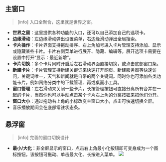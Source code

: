 ## 主窗口
>[info] 入口全聚合，这里就是世界之窗。

* **世界之窗**：这里提供各种功能的入口，还可以自己添加自己的选项卡。
* **边缘滑动**：左边缘滑动弹出设置菜单，右边缘滑动弹出全局搜索。
* **卡片操作**：卡片界面支持拖动排序、右上角加号进入卡片管理支持添加、显示或隐藏某些卡片。卡片右侧菜单进行展开、隐藏、编辑等。展开选项卡需要在设置中打开“显示：最近新增”。
* **卡片切换**：多个卡片同时开启后左右滑动界面直接切换，或点击底部窗口条。
* **新建卡片**：卡片管理支持新建关键词来快速打开网页、新建服务器等快速访问，关键词唯一，天气和新闻就是自带的两个关键词。同时你也可添加各类功能卡片，例如网络分类中的下载管理、再或桌面小工具。
* **窗口管理**：左右滑动来关闭一些卡片，长按管理按钮可直接分离所有合并在一起的卡片，当然你也可以手动点击某个卡片右上角的分离按钮来把他们分开。
* **窗口大小**：通过拖动右上角的小标改变主窗口大小，点击可快速切换全屏。
* 音乐播放期间会在底部常驻状态条。

## 悬浮窗
>[info] 完善的窗口切换设计

* **最小/大化**：非全屏显示的窗口，点击右上角最小化按钮即可变身成为一个图标按钮，该按钮可拖动、单击最大化、长按进入菜单。
![](http://ww1.sinaimg.cn/large/6b1dd0a7ly1fzra8x5nksj20u01fcqbl.jpg)
